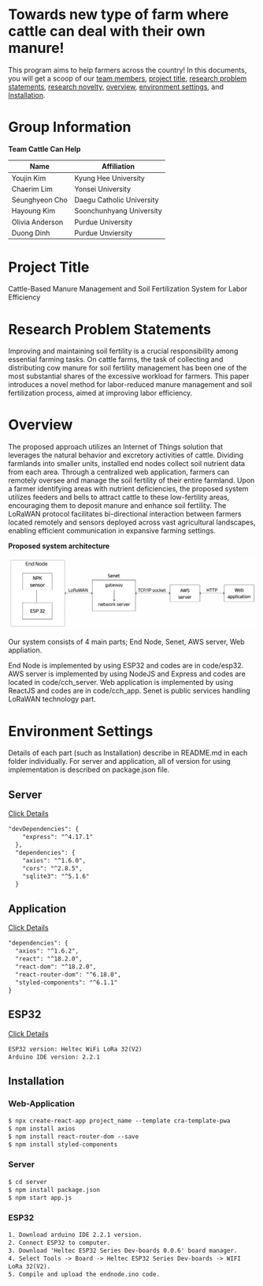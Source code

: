 # Towards new type of farm where cattle can deal with their own manure!
This program aims to help farmers across the country! In this documents, you will get a scoop of our [team members](#Group-Information), [project title](#project-title), [research problem statements](#research-problem-statements), [research novelty](#research-novelty), [overview](#overview), [environment settings](#environment-settings), and [Installation](#installation).


# Group Information
**Team Cattle Can Help**

| Name | Affiliation |
|---|---|
|Youjin Kim|Kyung Hee University|
|Chaerim Lim|Yonsei University|
| Seunghyeon Cho|Daegu Catholic University |
| Hayoung Kim | Soonchunhyang University | 
| Olivia Anderson|Purdue University |
| Duong Dinh|Purdue Unviersity|

# Project Title

Cattle-Based Manure Management and Soil Fertilization System for Labor Efficiency

# Research Problem Statements

Improving and maintaining soil fertility is a crucial responsibility among essential farming tasks. On cattle farms, the task of collecting and distributing cow manure for soil fertility management has been one of the most substantial shares of the excessive workload for farmers. This paper introduces a novel method for labor-reduced manure management and soil fertilization process, aimed at improving labor efficiency. 

# Overview

The proposed approach utilizes an Internet of Things solution that leverages the natural behavior and excretory activities of cattle. Dividing farmlands into smaller units, installed end nodes collect soil nutrient data from each area. Through a centralized web application, farmers can remotely oversee and manage the soil fertility of their entire farmland. Upon a farmer identifying areas with nutrient deficiencies, the proposed system utilizes feeders and bells to attract cattle to these low-fertility areas, encouraging them to deposit manure and enhance soil fertility. The LoRaWAN protocol facilitates bi-directional interaction between farmers located remotely and sensors deployed across vast agricultural landscapes, enabling efficient communication in expansive farming settings. 


**Proposed system architecture**

![Alt text](System%20Architecture.png)

Our system consists of 4 main parts; End Node, Senet, AWS server, Web appliation.

End Node is implemented by using ESP32 and codes are in code/esp32. AWS server is implemented by using NodeJS and Express and codes are located in code/cch_server. Web application is implemented by using ReactJS and codes are in code/cch_app. Senet is public services handling LoRaWAN technology part.

# Environment Settings
Details of each part (such as Installation) describe in README.md in each folder individually.
For server and application, all of version for using implementation is described on package.json file.

## Server 
[Click Details](code/cch_server/README.MD)
```  
"devDependencies": {
    "express": "^4.17.1"
  },
  "dependencies": {
    "axios": "^1.6.0",
    "cors": "^2.8.5",
    "sqlite3": "^5.1.6"
  }
  ```

## Application 
[Click Details](code/cch_app/README.md)
```
"dependencies": {
  "axios": "^1.6.2",
  "react": "^18.2.0",
  "react-dom": "^18.2.0",
  "react-router-dom": "^6.18.0",
  "styled-components": "^6.1.1"
}
```
## ESP32 
[Click Details](code/esp32/README.md)
```
ESP32 version: Heltec WiFi LoRa 32(V2)
Arduino IDE version: 2.2.1
```

## Installation 

### Web-Application
```
$ npx create-react-app project_name --template cra-template-pwa
$ npm install axios
$ npm install react-router-dom --save
$ npm install styled-components
```
### Server
```
$ cd server
$ npm install package.json
$ npm start app.js
```
### ESP32
```
1. Download arduino IDE 2.2.1 version.
2. Connect ESP32 to computer.
3. Download 'Heltec ESP32 Series Dev-boards 0.0.6' board manager.
4. Select Tools -> Board -> Heltec ESP32 Series Dev-boards -> WIFI LoRa 32(V2).
5. Compile and upload the endnode.ino code.
```
